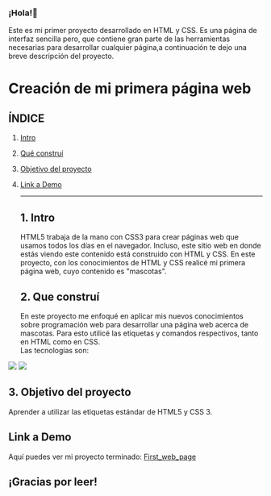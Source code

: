 ### ¡Hola!👋
Este es mi primer proyecto desarrollado en HTML y CSS. Es una página de interfaz sencilla pero, que contiene gran parte de las herramientas necesarias para desarrollar cualquier página,a continuación te dejo una breve descripción del proyecto.

# Creación de mi primera página web
## **ÍNDICE**
1. [Intro](#)
2. [Qué construí](#)
3. [Objetivo del proyecto](#)
4. [Link a Demo](#)

   ****
   ## 1. Intro
   HTML5 trabaja de la mano con CSS3 para crear páginas web que usamos todos los días en el navegador. Incluso, este sitio web en donde estás viendo este contenido está construido con HTML y CSS. En este proyecto, con los conocimientos de HTML y CSS realicé mi primera página web, cuyo contenido es "mascotas".
   ## 2. Que construí
   En este proyecto me enfoqué en aplicar mis nuevos conocimientos sobre programación web para desarrollar una página web acerca de mascotas. Para esto utilicé las etiquetas y comandos respectivos, tanto en HTML como en CSS.  
Las tecnologías son:
<img src="https://img.shields.io/badge/CSS3-1572B6?style=for-the-badge&logo=css3&logoColor=white" />
     <img src="https://img.shields.io/badge/HTML5-E34F26?style=for-the-badge&logo=html5&logoColor=white" />

  ## 3. Objetivo del proyecto
  Aprender a utilizar las etiquetas estándar de HTML5 y CSS 3.

  ## Link a Demo
  Aquí puedes ver mi proyecto terminado: [First_web_page](https://first-web-page-jet.vercel.app/)

  ## **¡Gracias por leer!**
